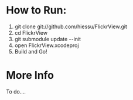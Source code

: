 How to Run:
===========
1. git clone git://github.com/hiessu/FlickrView.git 
2. cd FlickrView
3. git submodule update --init
4. open FlickrView.xcodeproj
5. Build and Go!


More Info
=========
To do....
